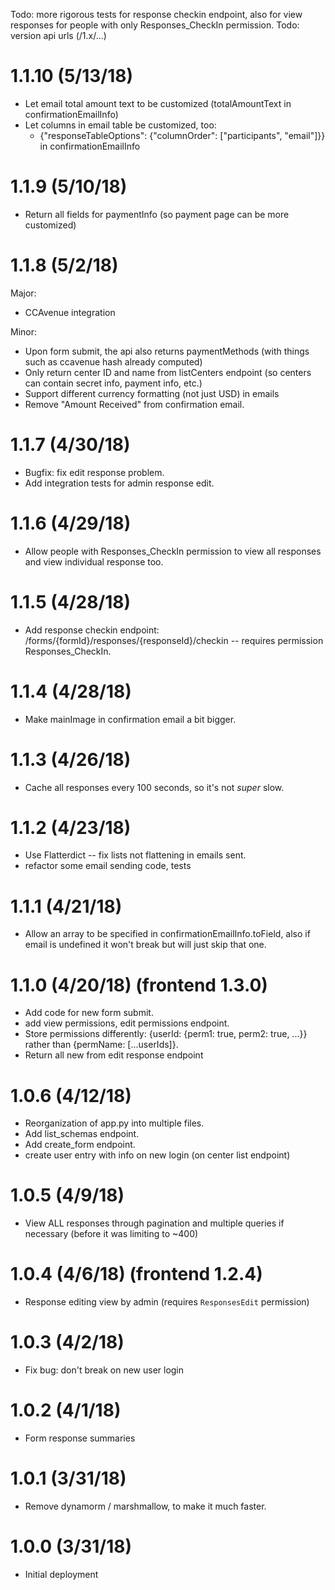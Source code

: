 Todo: more rigorous tests for response checkin endpoint, also for view responses for people with only Responses_CheckIn permission.
Todo: version api urls (/1.x/...)

# 1.1.10 (5/13/18)
- Let email total amount text to be customized (totalAmountText in confirmationEmailInfo)
- Let columns in email table be customized, too:
  - {"responseTableOptions": {"columnOrder": ["participants", "email"]}} in confirmationEmailInfo

# 1.1.9 (5/10/18)
- Return all fields for paymentInfo (so payment page can be more customized)

# 1.1.8 (5/2/18)
Major:
- CCAvenue integration

Minor:
- Upon form submit, the api also returns paymentMethods (with things such as ccavenue hash already computed)
- Only return center ID and name from listCenters endpoint (so centers can contain secret info, payment info, etc.)
- Support different currency formatting (not just USD) in emails
- Remove "Amount Received" from confirmation email.

# 1.1.7 (4/30/18)
- Bugfix: fix edit response problem.
- Add integration tests for admin response edit.

# 1.1.6 (4/29/18)
- Allow people with Responses_CheckIn permission to view all responses and view individual response too.

# 1.1.5 (4/28/18)
- Add response checkin endpoint: /forms/{formId}/responses/{responseId}/checkin -- requires permission Responses_CheckIn.

# 1.1.4 (4/28/18)
- Make mainImage in confirmation email a bit bigger.

# 1.1.3 (4/26/18)
- Cache all responses every 100 seconds, so it's not *super* slow.

# 1.1.2 (4/23/18)
- Use Flatterdict -- fix lists not flattening in emails sent.
- refactor some email sending code, tests

# 1.1.1 (4/21/18)
- Allow an array to be specified in confirmationEmailInfo.toField, also if email is undefined it won't break but will just skip that one.

# 1.1.0 (4/20/18) (frontend 1.3.0)
- Add code for new form submit.
- add view permissions, edit permissions endpoint.
- Store permissions differently: {userId: {perm1: true, perm2: true, ...}} rather than {permName: [...userIds]}.
- Return all new from edit response endpoint

# 1.0.6 (4/12/18)
- Reorganization of app.py into multiple files.
- Add list_schemas endpoint.
- Add create_form endpoint.
- create user entry with info on new login (on center list endpoint)

# 1.0.5 (4/9/18)
- View ALL responses through pagination and multiple queries if necessary (before it was limiting to ~400)

# 1.0.4 (4/6/18) (frontend 1.2.4)
- Response editing view by admin (requires `ResponsesEdit` permission)

# 1.0.3 (4/2/18)
- Fix bug: don't break on new user login

# 1.0.2 (4/1/18)
- Form response summaries

# 1.0.1 (3/31/18)
- Remove dynamorm / marshmallow, to make it much faster.

# 1.0.0 (3/31/18)
- Initial deployment